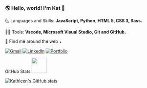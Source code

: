 ### 🌎 Hello, world! I'm Kat 👋
🌜 Languages and Skills: **JavaScript, Python, HTML 5, CSS 3, Sass.**


👩‍💻 Tools: **Vscode, Microsoft Visual Studio, Git and GitHub.**


💌 Find me around the web ⤵️


[![Gmail](https://img.shields.io/badge/-gmail-%23D14836?style=for-the-badge&logo=Gmail&logoColor=white)](mailto:kathleenyeh1@gmail.com)
[![LinkedIn](https://img.shields.io/badge/LinkedIn-0077B5?style=for-the-badge&logo=linkedin&logoColor=white)](https://www.linkedin.com/in/katyeh)
[![Portfolio](https://img.shields.io/badge/Portfolio-0077B5?style=for-the-badge&logo=portfolio-svgrepo-com.svg&logoColor=white)](https://www.hellokat.io)


GitHub Stats <img src="https://user-images.githubusercontent.com/5679180/79618120-0daffb80-80be-11ea-819e-d2b0fa904d07.gif" width="50" height="50"/>


[![Kathleen's GitHub stats](https://github-readme-stats.vercel.app/api?username=katyeh&show_icons=true&theme=radical)](https://github.com/katyeh/github-readme-stats)
<!--
**katyeh/katyeh** is a ✨ _special_ ✨ repository because its `README.md` (this file) appears on your GitHub profile.

Here are some ideas to get you started:

- 🔭 I’m currently working on ...
- 🌱 I’m currently learning ...
- 👯 I’m looking to collaborate on ...
- 🤔 I’m looking for help with ...
- 💬 Ask me about ...
- 📫 How to reach me: ...
- 😄 Pronouns: ...
- ⚡ Fun fact: ...
-->

